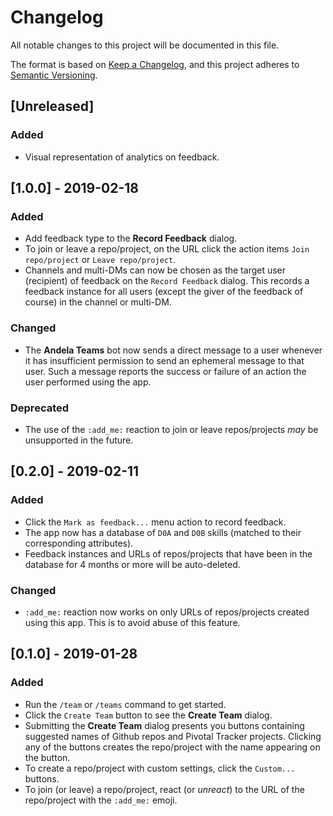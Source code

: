 # Changelog
All notable changes to this project will be documented in this file.

The format is based on [Keep a Changelog](https://keepachangelog.com/en/1.0.0/),
and this project adheres to [Semantic Versioning](https://semver.org/spec/v2.0.0.html).

## [Unreleased]
### Added
- Visual representation of analytics on feedback.

## [1.0.0] - 2019-02-18
### Added
- Add feedback type to the __Record Feedback__ dialog.
- To join or leave a repo/project, on the URL click the action items `Join repo/project` or `Leave repo/project`.
- Channels and multi-DMs can now be chosen as the target user (recipient) of feedback on the `Record Feedback` dialog. This records a feedback instance for all users (except the giver of the feedback of course) in the channel or multi-DM.

### Changed
- The __Andela Teams__ bot now sends a direct message to a user whenever it has insufficient permission to send an ephemeral message to that user. Such a message reports the success or failure of an action the user performed using the app.

### Deprecated
- The use of the `:add_me:` reaction to join or leave repos/projects _may_ be unsupported in the future.

## [0.2.0] - 2019-02-11
### Added
- Click the `Mark as feedback...` menu action to record feedback.
- The app now has a database of `D0A` and `D0B` skills (matched to their corresponding attributes).
- Feedback instances and URLs of repos/projects that have been in the database for 4 months or more will be auto-deleted.

### Changed
- `:add_me:` reaction now works on only URLs of repos/projects created using this app. This is to avoid abuse of this feature.

## [0.1.0] - 2019-01-28
### Added
- Run the `/team` or `/teams` command to get started.
- Click the `Create Team` button to see the __Create Team__ dialog.
- Submitting the __Create Team__ dialog presents you buttons containing suggested names of Github repos and Pivotal Tracker projects. Clicking any of the buttons creates the repo/project with the name appearing on the button.
- To create a repo/project with custom settings, click the `Custom...` buttons.
- To join (or leave) a repo/project, react (or _unreact_) to the URL of the repo/project with the `:add_me:` emoji.
